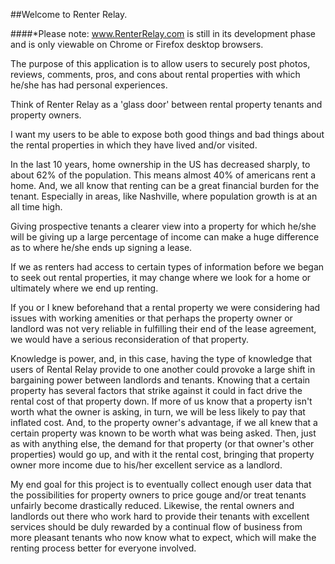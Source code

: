 
##Welcome to Renter Relay.

####*Please note: www.RenterRelay.com is still in its development phase and is only viewable on Chrome or Firefox desktop browsers.

The purpose of this application is to allow users to securely post photos, reviews, comments, pros, and cons about rental properties with which he/she has had personal experiences.

Think of Renter Relay as a 'glass door' between rental property tenants and property owners.

I want my users to be able to expose both good things and bad things about the rental properties in which they have lived and/or visited.

In the last 10 years, home ownership in the US has decreased sharply, to about 62% of the population. This means almost 40% of americans rent a home. And, we all know that renting can be a great financial burden for the tenant. Especially in areas, like Nashville, where population growth is at an all time high.

Giving prospective tenants a clearer view into a property for which he/she will be giving up a large percentage of income can make a huge difference as to where he/she ends up signing a lease. 

If we as renters had access to certain types of information before we began to seek out rental properties, it may change where we look for a home or ultimately where we end up renting.

If you or I knew beforehand that a rental property we were considering had issues with working amenities or that perhaps the property owner or landlord was not very reliable in fulfilling their end of the lease agreement, we would have a serious reconsideration of that property.

Knowledge is power, and, in this case, having the type of knowledge that users of Rental Relay provide to one another could provoke a large shift in bargaining power between landlords and tenants. Knowing that a certain property has several factors that strike against it could in fact drive the rental cost of that property down. If more of us know that a property isn't worth what the owner is asking, in turn, we will be less likely to pay that inflated cost. And, to the property owner's advantage, if we all knew that a certain property was known to be worth what was being asked. Then, just as with anything else, the demand for that property (or that owner's other properties) would go up, and with it the rental cost, bringing that property owner more income due to his/her excellent service as a landlord.

My end goal for this project is to eventually collect enough user data that the possibilities for property owners to price gouge and/or treat tenants unfairly become drastically reduced. Likewise, the rental owners and landlords out there who work hard to provide their tenants with excellent services should be duly rewarded by a continual flow of business from more pleasant tenants who now know what to expect, which will make the renting process better for everyone involved.

